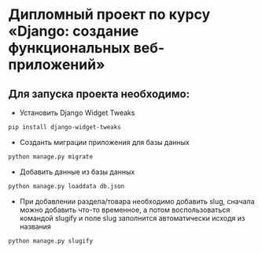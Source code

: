 # Дипломный проект по курсу «Django: создание функциональных веб-приложений»

## Для запуска проекта необходимо:

* Установить Django Widget Tweaks
```bash
pip install django-widget-tweaks
```

* Созданть миграции приложения для базы данных
```bash
python manage.py migrate
```

* Добавить данные из базы данных
```bash
python manage.py loaddata db.json
```

* При добавлении раздела/товара необходимо добавить slug, сначала можно добавить что-то временное, а потом
   воспользоваться командой slugify и поле slug заполнится автоматически исходя из названия
```bash
python manage.py slugify
```
